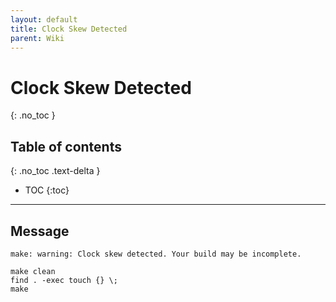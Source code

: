```yaml
---
layout: default
title: Clock Skew Detected
parent: Wiki
---
```


# Clock Skew Detected
{: .no_toc }

## Table of contents
{: .no_toc .text-delta }

- TOC
{:toc}

---

## Message

```
make: warning: Clock skew detected. Your build may be incomplete.
```

```
make clean
find . -exec touch {} \;
make
```

